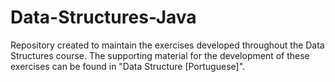 # Data-Structures-Java
Repository created to maintain the exercises developed throughout the Data Structures course. The supporting material for the development of these exercises can be found in "Data Structure [Portuguese]".
